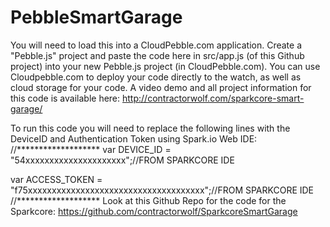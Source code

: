 PebbleSmartGarage
=================

You will need to load this into a CloudPebble.com application.  Create a "Pebble.js" project and paste the code here in src/app.js (of this Github project) into your new Pebble.js project (in CloudPebble.com). You can use Cloudpebble.com to deploy your code directly to the watch, as well as cloud storage for your code. A video demo and all project information for this code is available here:
http://contractorwolf.com/sparkcore-smart-garage/


To run this code you will need to replace the following lines with the DeviceID and Authentication Token using Spark.io Web IDE:
//*******************
var DEVICE_ID = "54xxxxxxxxxxxxxxxxxxxxx";//FROM SPARKCORE IDE

var ACCESS_TOKEN = "f75xxxxxxxxxxxxxxxxxxxxxxxxxxxxxxxxxxxxx";//FROM SPARKCORE IDE
//*******************
Look at this Github Repo for the code for the Sparkcore:
https://github.com/contractorwolf/SparkcoreSmartGarage
